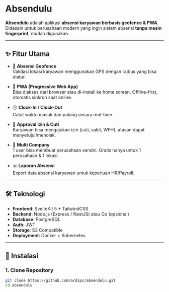 # Absendulu

**Absendulu** adalah aplikasi **absensi karyawan berbasis geofence & PWA**.  
Didesain untuk perusahaan modern yang ingin sistem absensi **tanpa mesin fingerprint**, mudah digunakan.

---

## ✨ Fitur Utama
- 📍 **Absensi Geofence**  
  Validasi lokasi karyawan menggunakan GPS dengan radius yang bisa diatur.

- 📱 **PWA (Progressive Web App)**  
  Bisa diakses dari browser atau di-install ke home screen. Offline-first, otomatis sinkron saat online.

- 🕒 **Clock-In / Clock-Out**  
  Catat waktu masuk dan pulang secara real-time.

- 📑 **Approval Izin & Cuti**  
  Karyawan bisa mengajukan izin (cuti, sakit, WFH), atasan dapat menyetujui/menolak.

- 🏢 **Multi Company**  
  1 user bisa membuat perusahaan sendiri. Gratis hanya untuk 1 perusahaan & 1 lokasi.

- 📊 **Laporan Absensi**  
  Export data absensi karyawan untuk keperluan HR/Payroll.

---

## 🛠️ Teknologi
- **Frontend**: SvelteKit 5 + TailwindCSS  
- **Backend**: Node.js (Express / NestJS) atau Go (opsional)  
- **Database**: PostgreSQL
- **Auth**: JWT  
- **Storage**: S3 Compatible  
- **Deployment**: Docker + Kubernetes  

---

## 🚀 Instalasi

### 1. Clone Repository
```bash
git clone https://github.com/ardipc/absendulu.git
cd absendulu
